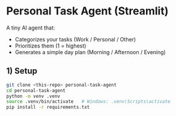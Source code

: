 # Personal Task Agent (Streamlit)

A tiny AI agent that:
- Categorizes your tasks (Work / Personal / Other)
- Prioritizes them (1 = highest)
- Generates a simple day plan (Morning / Afternoon / Evening)

## 1) Setup

```bash
git clone <this-repo> personal-task-agent
cd personal-task-agent
python -m venv .venv
source .venv/bin/activate   # Windows: .venv\Scripts\activate
pip install -r requirements.txt
